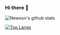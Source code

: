 ### Hi there 👋


<!-- **NewsonThokchom/NewsonThokchom** is a ✨ _special_ ✨ repository because its `README.md` (this file) appears on your GitHub profile.

Here are some ideas to get you started:

- 🔭 I’m currently working on ...
- 🌱 I’m currently learning ...
- 👯 I’m looking to collaborate on ...
- 🤔 I’m looking for help with ...
- 💬 Ask me about ...
- 📫 How to reach me: ...
- 😄 Pronouns: ...
- ⚡ Fun fact: ... -->

![Newson's github stats](https://github-readme-stats.vercel.app/api?username=newsonthokchom&theme=gotham&show_icons=true)

<!-- [![Top Langs](https://github-readme-stats.vercel.app/api/top-langs/?username=newsonthokchom)](https://github.com/newsonthokchom/github-readme-stats) -->

[![Top Langs](https://github-readme-stats.vercel.app/api/top-langs/?username=newsonthokchom&layout=compact&theme=dark&show_icons=true)](https://github.com/newsonthokchom/github-readme-stats)

